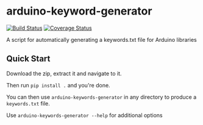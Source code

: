 # arduino-keyword-generator #

[![Build Status](https://travis-ci.org/r89m/arduino-keywords-generator.svg?branch=master)](https://travis-ci.org/r89m/arduino-keywords-generator)
[![Coverage Status](https://coveralls.io/repos/github/r89m/arduino-keywords-generator/badge.svg?branch=master)](https://coveralls.io/github/r89m/arduino-keywords-generator?branch=master)

A script for automatically generating a keywords.txt file for Arduino libraries

## Quick Start ##
Download the zip, extract it and navigate to it.

Then run ```pip install .``` and you're done.

You can then use ```arduino-keywords-generator``` in any directory to produce a ```keywords.txt``` file.

Use ```arduino-keywords-generator --help``` for additional options
